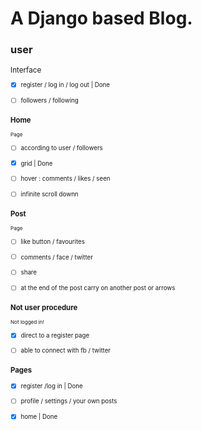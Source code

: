 <h1>A Django based Blog.</h1> 

<h3>user</h3><small>Interface<small>

- [X]  register / log in / log out | Done
  
- [ ]  followers / following 
  
<h3>Home</h3><small>Page</small>

- [ ]  according to user / followers  
 
- [X]  grid | Done
  
- [ ]  hover : comments / likes / seen
  
- [ ]  infinite scroll downn
  
<h3>Post</h3> <small>Page</small>

- [ ]  like button / favourites
  
- [ ]  comments / face / twitter
  
- [ ]  share
  
- [ ]  at the end of the post carry on another post or arrows 

<h3>Not user procedure</h3><small>Not logged in!</small>

- [X]  direct to a register page 
  
- [ ]  able to connect with fb / twitter 
  
<h3>Pages</h3><small> </small>

- [X]  register /log in | Done

- [ ]  profile / settings / your own posts 

- [X]  home | Done

